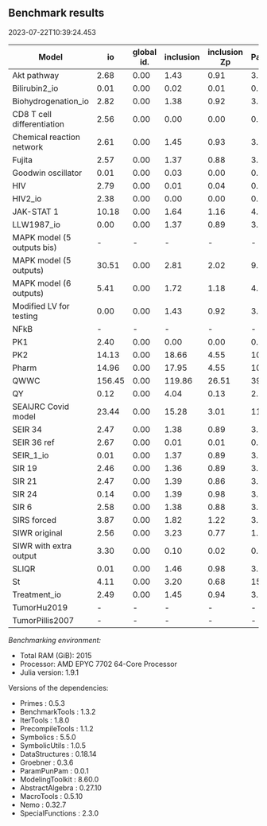 ## Benchmark results

2023-07-22T10:39:24.453


|Model|io|global id.|inclusion|inclusion Zp|ParamPunPam.jl|total|
|-----|---|---|---|---|---|---|
|Akt pathway|2.68|0.00|1.43|0.91|3.93|9.56|
|Bilirubin2_io|0.01|0.00|0.02|0.01|0.69|1.43|
|Biohydrogenation_io|2.82|0.00|1.38|0.92|3.38|9.08|
|CD8 T cell differentiation|2.56|0.00|0.00|0.00|0.68|3.80|
|Chemical reaction network|2.61|0.00|1.45|0.93|3.29|8.88|
|Fujita|2.57|0.00|1.37|0.88|3.77|9.18|
|Goodwin oscillator|0.01|0.00|0.03|0.00|0.30|0.95|
|HIV|2.79|0.00|0.01|0.04|0.79|4.30|
|HIV2_io|2.38|0.00|0.00|0.00|0.81|3.82|
|JAK-STAT 1|10.18|0.00|1.64|1.16|4.31|17.98|
|LLW1987_io|0.00|0.00|1.37|0.89|3.09|5.89|
|MAPK model (5 outputs bis)| - | - | - | - | - | - |
|MAPK model (5 outputs)|30.51|0.00|2.81|2.02|9.14|45.32|
|MAPK model (6 outputs)|5.41|0.00|1.72|1.18|4.46|13.45|
|Modified LV for testing|0.00|0.00|1.43|0.92|3.24|6.17|
|NFkB| - | - | - | - | - | - |
|PK1|2.40|0.00|0.00|0.00|0.72|3.72|
|PK2|14.13|0.00|18.66|4.55|10.60|50.83|
|Pharm|14.96|0.00|17.95|4.55|10.47|50.79|
|QWWC|156.45|0.00|119.86|26.51|39.48|363.14|
|QY|0.12|0.00|4.04|0.13|2.36|7.33|
|SEAIJRC Covid model|23.44|0.00|15.28|3.01|11.20|55.66|
|SEIR 34|2.47|0.00|1.38|0.89|3.19|8.54|
|SEIR 36 ref|2.67|0.00|0.01|0.01|0.74|4.04|
|SEIR_1_io|0.01|0.00|1.37|0.89|3.15|5.97|
|SIR 19|2.46|0.00|1.36|0.89|3.04|8.31|
|SIR 21|2.47|0.00|1.39|0.86|3.06|8.33|
|SIR 24|0.14|0.00|1.39|0.98|3.23|6.40|
|SIR 6|2.58|0.00|1.38|0.88|3.27|8.66|
|SIRS forced|3.87|0.00|1.82|1.22|3.89|11.68|
|SIWR original|2.56|0.00|3.23|0.77|1.88|9.40|
|SIWR with extra output|3.30|0.00|0.10|0.02|0.45|4.53|
|SLIQR|0.01|0.00|1.46|0.98|3.69|6.78|
|St|4.11|0.00|3.20|0.68|15.59|25.65|
|Treatment_io|2.49|0.00|1.45|0.94|3.32|8.80|
|TumorHu2019| - | - | - | - | - | - |
|TumorPillis2007| - | - | - | - | - | - |

*Benchmarking environment:*

* Total RAM (GiB): 2015
* Processor: AMD EPYC 7702 64-Core Processor                
* Julia version: 1.9.1

Versions of the dependencies:

* Primes : 0.5.3
* BenchmarkTools : 1.3.2
* IterTools : 1.8.0
* PrecompileTools : 1.1.2
* Symbolics : 5.5.0
* SymbolicUtils : 1.0.5
* DataStructures : 0.18.14
* Groebner : 0.3.6
* ParamPunPam : 0.0.1
* ModelingToolkit : 8.60.0
* AbstractAlgebra : 0.27.10
* MacroTools : 0.5.10
* Nemo : 0.32.7
* SpecialFunctions : 2.3.0
